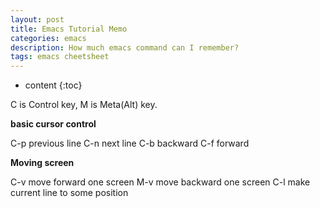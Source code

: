 ```yaml
---
layout: post
title: Emacs Tutorial Memo
categories: emacs
description: How much emacs command can I remember?
tags: emacs cheetsheet
---
```


* content
{:toc}





C is Control key, M is Meta(Alt) key.

**basic cursor control**

C-p previous line
C-n next line
C-b backward
C-f forward

**Moving screen**

C-v move forward one screen
M-v move backward one screen
C-l make current line to some position
